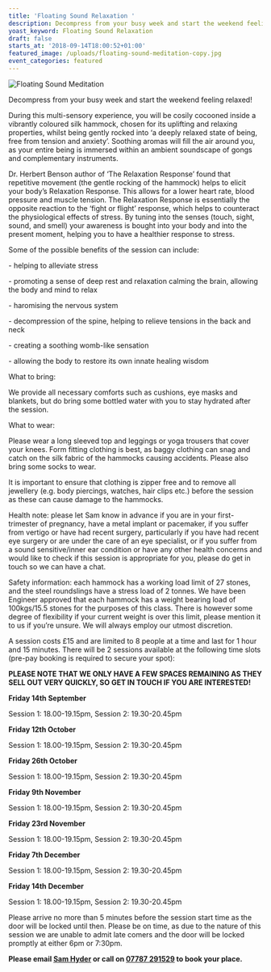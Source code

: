 ```yaml
---
title: 'Floating Sound Relaxation '
description: Decompress from your busy week and start the weekend feeling relaxed!
yoast_keyword: Floating Sound Relaxation
draft: false
starts_at: '2018-09-14T18:00:52+01:00'
featured_image: /uploads/floating-sound-meditation-copy.jpg
event_categories: featured
---
```

![Floating Sound Meditation](/uploads/floating-sound-meditation-copy.jpg)

Decompress from your busy week and start the weekend feeling relaxed!

During this multi-sensory experience, you will be cosily cocooned inside a vibrantly coloured silk hammock, chosen for its uplifting and relaxing properties, whilst being gently rocked into ‘a deeply relaxed state of being, free from tension and anxiety’. Soothing aromas will fill the air around you, as your entire being is immersed within an ambient soundscape of gongs and complementary instruments.

Dr. Herbert Benson author of ‘The Relaxation Response’ found that repetitive movement (the gentle rocking of the hammock) helps to elicit your body’s Relaxation Response. This allows for a lower heart rate, blood pressure and muscle tension. The Relaxation Response is essentially the opposite reaction to the ‘fight or flight’ response, which helps to counteract the physiological effects of stress. By tuning into the senses (touch, sight, sound, and smell) your awareness is bought into your body and into the present moment, helping you to have a healthier response to stress.

Some of the possible benefits of the session can include:

\- helping to alleviate stress

\- promoting a sense of deep rest and relaxation calming the brain, allowing the body and mind to relax

\- haromising the nervous system

\- decompression of the spine, helping to relieve tensions in the back and neck

\- creating a soothing womb-like sensation

\- allowing the body to restore its own innate healing wisdom

What to bring:

We provide all necessary comforts such as cushions, eye masks and blankets, but do bring some bottled water with you to stay hydrated after the session.

What to wear:

Please wear a long sleeved top and leggings or yoga trousers that cover your knees. Form fitting clothing is best, as baggy clothing can snag and catch on the silk fabric of the hammocks causing accidents. Please also bring some socks to wear.

It is important to ensure that clothing is zipper free and to remove all jewellery (e.g. body piercings, watches, hair clips etc.) before the session as these can cause damage to the hammocks.

Health note: please let Sam know in advance if you are in your first-trimester of pregnancy, have a metal implant or pacemaker, if you suffer from vertigo or have had recent surgery, particularly if you have had recent eye surgery or are under the care of an eye specialist, or if you suffer from a sound sensitive/inner ear condition or have any other health concerns and would like to check if this session is appropriate for you, please do get in touch so we can have a chat.

Safety information: each hammock has a working load limit of 27 stones, and the steel roundslings have a stress load of 2 tonnes. We have been Engineer approved that each hammock has a weight bearing load of 100kgs/15.5 stones for the purposes of this class. There is however some degree of flexibility if your current weight is over this limit, please mention it to us if you’re unsure. We will always employ our utmost discretion.

A session costs £15 and are limited to 8 people at a time and last for 1 hour and 15 minutes. There will be 2 sessions available at the following time slots (pre-pay booking is required to secure your spot):

**PLEASE NOTE THAT WE ONLY HAVE A FEW SPACES REMAINING AS THEY SELL OUT VERY QUICKLY, SO GET IN TOUCH IF YOU ARE INTERESTED!**

**Friday 14th September**

Session 1: 18.00-19.15pm, Session 2: 19.30-20.45pm

**Friday 12th October**

Session 1: 18.00-19.15pm, Session 2: 19.30-20.45pm

**Friday 26th October**

Session 1: 18.00-19.15pm, Session 2: 19.30-20.45pm

**Friday 9th November**

Session 1: 18.00-19.15pm, Session 2: 19.30-20.45pm

**Friday 23rd November**

Session 1: 18.00-19.15pm, Session 2: 19.30-20.45pm

**Friday 7th December**

Session 1: 18.00-19.15pm, Session 2: 19.30-20.45pm

**Friday 14th December**

Session 1: 18.00-19.15pm, Session 2: 19.30-20.45pm


Please arrive no more than 5 minutes before the session start time as the door will be locked until then. Please be on time, as due to the nature of this session we are unable to admit late comers and the door will be locked promptly at either 6pm or 7:30pm.

**Please email [Sam Hyder](mailto:sam_hyder@hotmail.co.uk) or call on [07787 291529](tel:07787291529) to book your place.**
